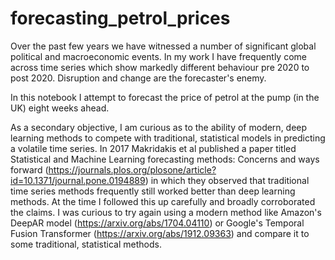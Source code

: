 # forecasting_petrol_prices
 
Over the past few years we have witnessed a number of significant global political and macroeconomic events. In my work I have frequently come across time series which show markedly different behaviour pre 2020 to post 2020. Disruption and change are the forecaster's enemy.

In this notebook I attempt to forecast the price of petrol at the pump (in the UK) eight weeks ahead.

As a secondary objective, I am curious as to the ability of modern, deep learning methods to compete with traditional, statistical models in predicting a volatile time series. In 2017 Makridakis et al published a paper titled Statistical and Machine Learning forecasting methods: Concerns and ways forward (https://journals.plos.org/plosone/article?id=10.1371/journal.pone.0194889) in which they observed that traditional time series methods frequently still worked better than deep learning methods. At the time I followed this up carefully and broadly corroborated the claims. I was curious to try again using a modern method like Amazon's DeepAR model (https://arxiv.org/abs/1704.04110) or Google's Temporal Fusion Transformer (https://arxiv.org/abs/1912.09363) and compare it to some traditional, statistical methods.

